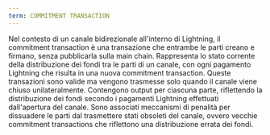 ```yaml
---
term: COMMITMENT TRANSACTION
---
```


Nel contesto di un canale bidirezionale all'interno di Lightning, il commitment transaction è una transazione che entrambe le parti creano e firmano, senza pubblicarla sulla main chain. Rappresenta lo stato corrente della distribuzione dei fondi tra le parti di un canale, con ogni pagamento Lightning che risulta in una nuova commitment transaction. Queste transazioni sono valide ma vengono trasmesse solo quando il canale viene chiuso unilateralmente. Contengono output per ciascuna parte, riflettendo la distribuzione dei fondi secondo i pagamenti Lightning effettuati dall'apertura del canale. Sono associati meccanismi di penalità per dissuadere le parti dal trasmettere stati obsoleti del canale, ovvero vecchie commitment transactions che riflettono una distribuzione errata dei fondi.